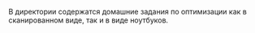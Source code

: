 В директории содержатся домашние задания по оптимизации как в сканированном виде, так и в виде ноутбуков.
